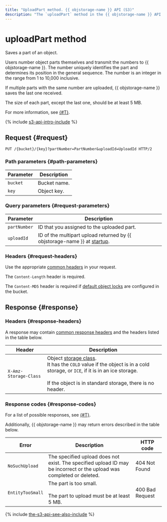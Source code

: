 ```yaml
---
title: "UploadPart method. {{ objstorage-name }} API (S3)"
description: "The `uploadPart` method in the {{ objstorage-name }} API (S3) saves a part of the object. Users number object parts themselves and transmit the numbers to {{ objstorage-name }}. The number uniquely identifies the part and determines its position in the general sequence. The number is an integer in the range from 1 to 10,000 inclusive."
---
```


# uploadPart method

Saves a part of an object.

Users number object parts themselves and transmit the numbers to {{ objstorage-name }}. The number uniquely identifies the part and determines its position in the general sequence. The number is an integer in the range from 1 to 10,000 inclusive.

If multiple parts with the same number are uploaded, {{ objstorage-name }} saves the last one received.

The size of each part, except the last one, should be at least 5 MB.

For more information, see [{#T}](../multipart.md).

{% include [s3-api-intro-include](../../../../_includes/storage/s3-api-intro-include.md) %}

## Request {#request}

```http
PUT /{bucket}/{key}?partNumber=PartNumber&uploadId=UploadId HTTP/2
```

### Path parameters {#path-parameters}

Parameter | Description
----- | -----
`bucket` | Bucket name.
`key` | Object key.


### Query parameters {#request-parameters}

Parameter | Description
----- | -----
`partNumber` | ID that you assigned to the uploaded part.
`uploadId` | ID of the multipart upload returned by {{ objstorage-name }} at [startup](startupload.md).


### Headers {#request-headers}

Use the appropriate [common headers](../common-request-headers.md) in your request.

The `Content-Length` header is required.

The `Content-MD5` header is required if [default object locks](../../../concepts/object-lock.md#default) are configured in the bucket.


## Response {#response}

### Headers {#response-headers}

A response may contain [common response headers](../common-response-headers.md) and the headers listed in the table below.

Header | Description
----- | -----
`X-Amz-Storage-Class` | Object [storage class](../../../concepts/storage-class.md).<br/>It has the `COLD` value if the object is in a cold storage, or `ICE`, if it is in an ice storage.<br/><br/>If the object is in standard storage, there is no header.


### Response codes {#response-codes}

For a list of possible responses, see [{#T}](../response-codes.md).

Additionally, {{ objstorage-name }} may return errors described in the table below.

Error | Description | HTTP code
----- | ----- | -----
`NoSuchUpload` | The specified upload does not exist. The specified upload ID may be incorrect or the upload was completed or deleted. | 404 Not Found
`EntityTooSmall` | The part is too small.<br/><br/>The part to upload must be at least 5 MB. | 400 Bad Request

{% include [the-s3-api-see-also-include](../../../../_includes/storage/the-s3-api-see-also-include.md) %}
